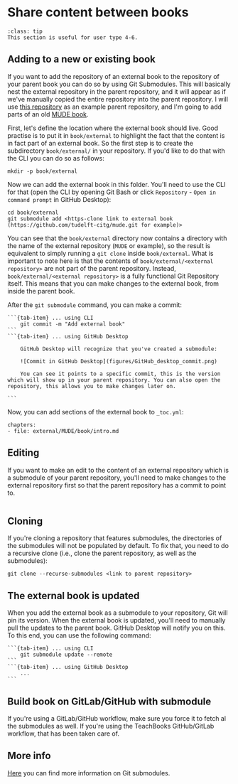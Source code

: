 # Share content between books

```{admonition} User types
:class: tip
This section is useful for user type 4-6.
```

## Adding to a new or existing book
If you want to add the repository of an external book to the repository of your parent book you can do so by using Git Submodules. This will basically nest the external repository in the parent repository, and it will appear as if we've manually copied the entire repository into the parent repository. I will use [this repository](https://github.com/TeachBooks/Nested-Books) as an example parent repository, and I'm going to add parts of an old [MUDE book](https://github.com/tudelft-citg/mude).

First, let's define the location where the external book should live. Good practise is to put it in `book/external` to highlight the fact that the content is in fact part of an external book. So the first step is to create the subdirectory `book/external/` in your repository. If you'd like to do that with the CLI you can do so as follows:

    mkdir -p book/external

Now we can add the external book in this folder. You'll need to use the CLI for that (open the CLI by opening Git Bash or click `Repository` - `Open in command prompt` in GitHub Desktop):

    cd book/external
    git submodule add <https-clone link to external book (https://github.com/tudelft-citg/mude.git for example)>

You can see that the `book/external` directory now contains a directory with the name of the external repository (`MUDE` or example), so the result is equivalent to simply running a `git clone` inside `book/external`. What is important to note here is that the contents of `book/external/<external repository>` are not part of the parent repository. Instead, `book/external/<external repository>` is a fully functional Git Repository itself. This means that you can make changes to the external book, from inside the parent book.

After the `git submodule` command, you can make a commit:

````{tab-set}
```{tab-item} ... using CLI
    git commit -m "Add external book"
```
```{tab-item} ... using GitHub Desktop

    GitHub Desktop will recognize that you've created a submodule:

    ![Commit in GitHub Desktop](figures/GitHub_desktop_commit.png)

    You can see it points to a specific commit, this is the version which will show up in your parent repository. You can also open the repository, this allows you to make changes later on.

```
````

Now, you can add sections of the external book to `_toc.yml`:

    chapters:
    - file: external/MUDE/book/intro.md

## Editing
If you want to make an edit to the content of an external repository which is a submodule of your parent repository, you'll need to make changes to the external repository first so that the parent repository has a commit to point to.

```{error} To be written
```

## Cloning
If you're cloning a repository that features submodules, the directories of the submodules will not be populated by default. To fix that, you need to do a recursive clone (i.e., clone the parent repository, as well as the submodules):

    git clone --recurse-submodules <link to parent repository>

## The external book is updated
When you add the external book as a submodule to your repository, Git will pin its version. When the external book is updated, you'll need to manually pull the updates to the parent book. GitHub Desktop will notify you on this. To this end, you can use the following command:

````{tab-set}
```{tab-item} ... using CLI
    git submodule update --remote
```
```{tab-item} ... using GitHub Desktop
    ...
```
````

## Build book on GitLab/GitHub with submodule
If you're using a GitLab/GitHub workflow, make sure you force it to fetch al the submodules as well. If you're using the TeachBooks GitHub/GitLab workflow, that has been taken care of.

## More info
[Here](https://git-scm.com/book/en/v2/Git-Tools-Submodules) you can find more information on Git submodules.

